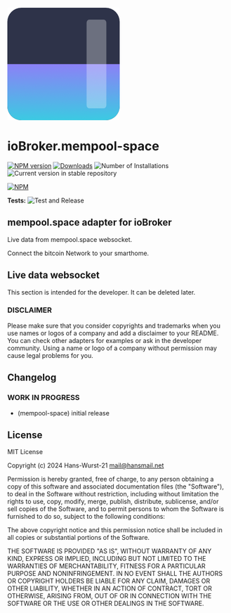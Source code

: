 <!--
    strg+k dann v
    Öffnet live Darstellung
-->

![Logo](admin/mempool-space.png)

# ioBroker.mempool-space

[![NPM version](https://img.shields.io/npm/v/iobroker.mempool-space.svg)](https://www.npmjs.com/package/iobroker.mempool-space)
[![Downloads](https://img.shields.io/npm/dm/iobroker.mempool-space.svg)](https://www.npmjs.com/package/iobroker.mempool-space)
![Number of Installations](https://iobroker.live/badges/mempool-space-installed.svg)
![Current version in stable repository](https://iobroker.live/badges/mempool-space-stable.svg)

[![NPM](https://nodei.co/npm/iobroker.mempool-space.png?downloads=true)](https://nodei.co/npm/iobroker.mempool-space/)

**Tests:** ![Test and Release](https://github.com/Hans-Wurst-21/ioBroker.mempool-space/workflows/Test%20and%20Release/badge.svg)

## mempool.space adapter for ioBroker

Live data from mempool.space websocket.

Connect the bitcoin Network to your smarthome.

## Live data websocket

This section is intended for the developer. It can be deleted later.

### DISCLAIMER

Please make sure that you consider copyrights and trademarks when you use names or logos of a company and add a disclaimer to your README.
You can check other adapters for examples or ask in the developer community. Using a name or logo of a company without permission may cause legal problems for you.

## Changelog

<!--
    Placeholder for the next version (at the beginning of the line):
    ### **WORK IN PROGRESS**
-->

### **WORK IN PROGRESS**

-   (mempool-space) initial release

## License

MIT License

Copyright (c) 2024 Hans-Wurst-21 <mail@hansmail.net>

Permission is hereby granted, free of charge, to any person obtaining a copy
of this software and associated documentation files (the "Software"), to deal
in the Software without restriction, including without limitation the rights
to use, copy, modify, merge, publish, distribute, sublicense, and/or sell
copies of the Software, and to permit persons to whom the Software is
furnished to do so, subject to the following conditions:

The above copyright notice and this permission notice shall be included in all
copies or substantial portions of the Software.

THE SOFTWARE IS PROVIDED "AS IS", WITHOUT WARRANTY OF ANY KIND, EXPRESS OR
IMPLIED, INCLUDING BUT NOT LIMITED TO THE WARRANTIES OF MERCHANTABILITY,
FITNESS FOR A PARTICULAR PURPOSE AND NONINFRINGEMENT. IN NO EVENT SHALL THE
AUTHORS OR COPYRIGHT HOLDERS BE LIABLE FOR ANY CLAIM, DAMAGES OR OTHER
LIABILITY, WHETHER IN AN ACTION OF CONTRACT, TORT OR OTHERWISE, ARISING FROM,
OUT OF OR IN CONNECTION WITH THE SOFTWARE OR THE USE OR OTHER DEALINGS IN THE
SOFTWARE.
